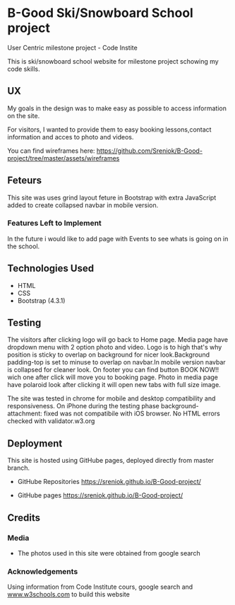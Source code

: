 # B-Good Ski/Snowboard School project

User Centric milestone project - Code Instite

This is ski/snowboard school website for milestone project schowing my code skills.

## UX

My goals in the design was to make easy as possible to access information on the site.

For visitors, I wanted to provide them to easy booking lessons,contact information and acces to photo and videos.


You can find wireframes here:
https://github.com/Sreniok/B-Good-project/tree/master/assets/wireframes

## Feteurs

This site was uses grind layout feture in Bootstrap with extra JavaScript added to create collapsed navbar in mobile version.

### Features Left to Implement

In the future i would like to add page with Events to see whats is going on in the school.

## Technologies Used

- HTML
- CSS
- Bootstrap (4.3.1)

## Testing

The visitors after clicking logo will go back to Home page. Media page have dropdown menu with 2 option photo and video. Logo is to high that's why position is sticky to overlap on background for nicer look.Background  padding-top is set to minuse to overlap on navbar.In mobile version navbar is collapsed for cleaner look. On footer you can find button BOOK NOW!! wich one after click will move you to booking page. Photo in media page have polaroid look after clicking it will open new tabs with full size image.  


The site was tested in chrome for mobile and desktop compatibility and responsiveness. On iPhone during the testing phase background-attachment: fixed was not compatibile with iOS browser. No HTML errors checked with validator.w3.org 

## Deployment

This site is hosted using GitHube pages, deployed directly from master branch.

- GitHube Repositories
https://sreniok.github.io/B-Good-project/

- GitHube pages
https://sreniok.github.io/B-Good-project/

## Credits

### Media

- The photos used in this site were obtained from google search

### Acknowledgements
Using information from Code Institute cours, google search and www.w3schools.com to build this website